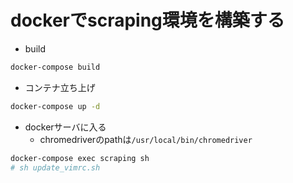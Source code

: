 # dockerでscraping環境を構築する

* build

```sh
docker-compose build
```

* コンテナ立ち上げ

```sh
docker-compose up -d
```

* dockerサーバに入る
	* chromedriverのpathは`/usr/local/bin/chromedriver`

```sh
docker-compose exec scraping sh
# sh update_vimrc.sh
```

